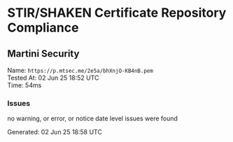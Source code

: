 # STIR/SHAKEN Certificate Repository Compliance

## Martini Security

Name: `https://p.mtsec.me/2e5a/bhXnjO-KB4nB.pem`\
Tested At: 02 Jun 25 18:52 UTC\
Time: 54ms

### Issues

no warning, or error, or notice date level issues were found

Generated: 02 Jun 25 18:58 UTC